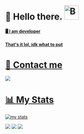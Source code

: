 # 👋 Hello there. <a href='https://ko-fi.com/noone69' target='_blank'><img height='32' style='border:0px;height:46px;' src='https://az743702.vo.msecnd.net/cdn/kofi3.png?v=0' border='0' alt='Buy Me a Coffee at ko-fi.com' />
#### 🖥️ I am developer
#### That's it lol, idk what to put
# 💬 Contact me
![](https://dcbadge.vercel.app/api/shield/821542308406362112)

# 📊 My Stats
[![my stats](https://github-readme-stats.vercel.app/api?username=Equinox404)](https://github.com/anuraghazra/github-readme-stats)

![](https://img.shields.io/badge/Windows-0078D6?style=for-the-badge&logo=windows&logoColor=white)
![](https://img.shields.io/badge/mac%20os-000000?style=for-the-badge&logo=apple&logoColor=white)
![](https://img.shields.io/badge/Debian-A81D33?style=for-the-badge&logo=debian&logoColor=white)


 
